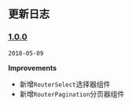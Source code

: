 ## 更新日志

### [1.0.0](https://github.com/kaolalicai/klg-admin-pro/tree/v1.0.0)

`2018-05-09`

**Improvements**

* 新增`RouterSelect`选择器组件
* 新增`RouterPagination`分页器组件
